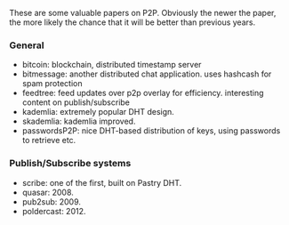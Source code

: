 These are some valuable papers on P2P. Obviously the newer the paper, the more likely the chance that it will be better than previous years.

### General
* bitcoin: blockchain, distributed timestamp server
* bitmessage: another distributed chat application. uses hashcash for spam protection
* feedtree: feed updates over p2p overlay for efficiency. interesting content on publish/subscribe
* kademlia: extremely popular DHT design.
* skademlia: kademlia improved.
* passwordsP2P: nice DHT-based distribution of keys, using passwords to retrieve etc.

### Publish/Subscribe systems
* scribe: one of the first, built on Pastry DHT.
* quasar: 2008.
* pub2sub: 2009.
* poldercast: 2012.
